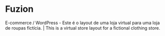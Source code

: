 # Fuzion
E-commerce / WordPress - Este é o layout de uma loja virtual para uma loja de roupas fictícia. | This is a virtual store layout for a fictional clothing store.
